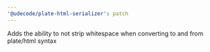 ```yaml
---
'@udecode/plate-html-serializer': patch
---
```


Adds the ability to not strip whitespace when converting to and from plate/html syntax
